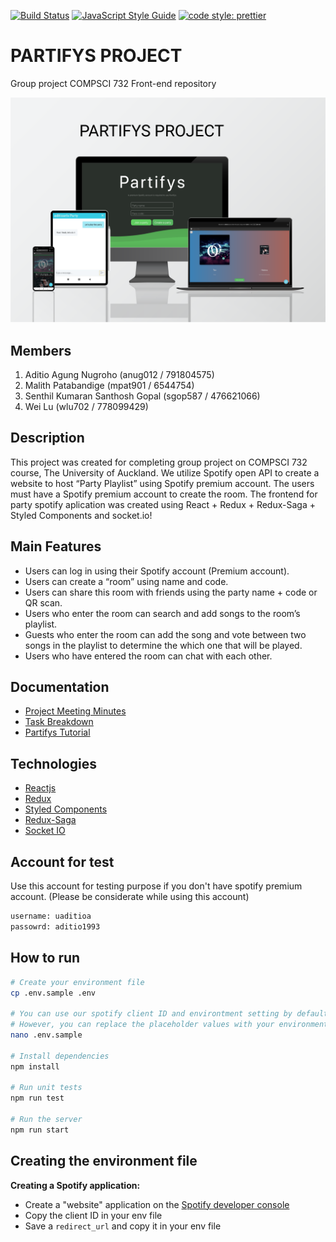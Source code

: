 [![Build Status](https://travis-ci.com/aditioan/partifys-frontend.svg?branch=master)](https://travis-ci.com/aditioan/partifys-frontend.svg?branch=master) [![JavaScript Style Guide](https://img.shields.io/badge/code_style-standard-brightgreen.svg)](https://standardjs.com) [![code style: prettier](https://img.shields.io/badge/code_style-prettier-ff69b4.svg?style=flat-square)](https://github.com/prettier/prettier)

# PARTIFYS PROJECT
Group project COMPSCI 732 Front-end repository

![screenshot](./public/group_project.png)

## Members
1. Aditio Agung Nugroho (anug012 / 791804575)
2. Malith Patabandige (mpat901 / 6544754)
3. Senthil Kumaran Santhosh Gopal (sgop587 / 476621066)
4. Wei Lu (wlu702 / 778099429)

## Description
This project was created for completing group project on COMPSCI 732 course, The University of Auckland. We utilize Spotify open API to create a website to host “Party Playlist” using Spotify premium account. The users must have a Spotify premium account to create the room. The frontend for party spotify aplication was created using React + Redux + Redux-Saga + Styled Components and socket.io!

## Main Features
- Users can log in using their Spotify account (Premium account). 
- Users can create a “room” using name and code. 
- Users can share this room with friends using the party name + code or QR scan. 
- Users who enter the room can search and add songs to the room’s playlist. 
- Guests who enter the room can add the song and vote between two songs in the playlist to determine the which one that will be played. 
- Users who have entered the room can chat with each other.

## Documentation
- [Project Meeting Minutes](https://share.nuclino.com/p/Partifys-Meeting-Minutes-Bronze-Bear-PDraCqJpRPWNCj8_Sdny3z)
- [Task Breakdown](https://share.nuclino.com/p/Task-Breakdown-Bronze-Bear-4ooamYE02NkzOKrF760y5d)
- [Partifys Tutorial](https://share.nuclino.com/p/Partifys-Tutorial-Bronze-Bear-T3vQlNFx-vqwT7_pyoEoao)

## Technologies
- [Reactjs](https://reactjs.org/)
- [Redux](https://redux.js.org/)
- [Styled Components](https://www.styled-components.com/)
- [Redux-Saga](https://redux-saga.js.org/)
- [Socket IO](https://socket.io/)

## Account for test
Use this account for testing purpose if you don't have spotify premium account. (Please be considerate while using this account)
```sh
username: uaditioa
passowrd: aditio1993
```

## How to run
```sh
# Create your environment file
cp .env.sample .env

# You can use our spotify client ID and environtment setting by default. 
# However, you can replace the placeholder values with your environment values (see next section)
nano .env.sample

# Install dependencies
npm install

# Run unit tests
npm run test

# Run the server
npm run start
```

## Creating the environment file

**Creating a Spotify application:**

- Create a "website" application on the [Spotify developer console](https://developer.spotify.com/dashboard/applications)
- Copy the client ID in your env file
- Save a `redirect_url` and copy it in your env file